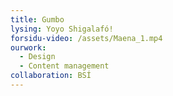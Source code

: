 ```yaml
---
title: Gumbo
lysing: Yoyo Shigalafó!
forsidu-video: /assets/Maena_1.mp4
ourwork:
  - Design
  - Content management
collaboration: BSÍ
---
```


